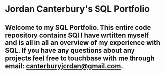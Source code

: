 # Jordan Canterbury's SQL Portfolio

## Welcome to my SQL Portfolio. This entire code repository contains SQl I have wrtitten myself and is all in all an overview of my experience with SQL. If you have any questions about any projects feel free to touchbase with me through email: canterburyjordan@gmail.com.
